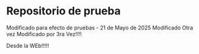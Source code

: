 # Repositorio de prueba
Modificado para efecto de pruebas - 21 de Mayo de 2025
Modificado Otra vez
Modificado por 3ra Vez!!!!

Desde la WEb!!!!!

